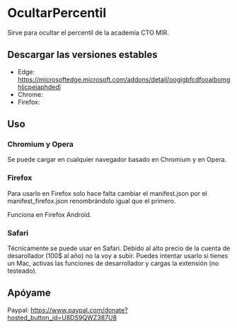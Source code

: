 # OcultarPercentil
Sirve para ocultar el percentil de la academia CTO MIR. 

## Descargar las versiones estables
- Edge: 	https://microsoftedge.microsoft.com/addons/detail/oogigbfcdfooaibomghljcpeiaphdedl
- Chrome:
- Firefox:

## Uso
### Chromium y Opera
Se puede cargar en cualquier navegador basado en Chromium y en Opera.
### Firefox
Para usarlo en Firefox solo hace falta cambiar el manifest.json por el manifest_firefox.json renombrándolo igual que el primero.

Funciona en Firefox Android.
### Safari
Técnicamente se puede usar en Safari. Debido al alto precio de la cuenta de desarollador (100$ al año) no la voy a subir. Puedes intentar usarlo si tienes un Mac, activas las funciones de desarrollador y cargas la extensión (no testeado).
## Apóyame

Paypal: https://www.paypal.com/donate?hosted_button_id=U8DS9QWZ387U8
